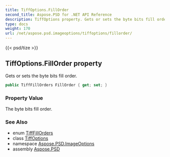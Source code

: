 ```yaml
---
title: TiffOptions.FillOrder
second_title: Aspose.PSD for .NET API Reference
description: TiffOptions property. Gets or sets the byte bits fill order
type: docs
weight: 170
url: /net/aspose.psd.imageoptions/tiffoptions/fillorder/
---
```

{{< psd/tize >}}
## TiffOptions.FillOrder property

Gets or sets the byte bits fill order.

```csharp
public TiffFillOrders FillOrder { get; set; }
```

### Property Value

The byte bits fill order.

### See Also

* enum [TiffFillOrders](../../../aspose.psd.fileformats.tiff.enums/tifffillorders/)
* class [TiffOptions](../)
* namespace [Aspose.PSD.ImageOptions](../../tiffoptions/)
* assembly [Aspose.PSD](../../../)


